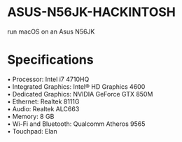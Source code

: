 # ASUS-N56JK-HACKINTOSH
run macOS on an Asus N56JK
# Specifications
• Processor: Intel i7 4710HQ                                                                                                                                             
• Integrated Graphics: Intel® HD Graphics 4600                                                                                                                           
• Dedicated Graphics: NVIDIA GeForce GTX 850M                                                                                                                             
• Ethernet: Realtek 8111G                                                                                                                                                 
• Audio: Realtek ALC663                                                                                                                                                   
• Memory: 8 GB                                                                                                                                                           
• Wi-Fi and Bluetooth: Qualcomm Atheros 9565                                                                                                                             
• Touchpad: Elan                                                                                                                                                         

